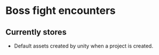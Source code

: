 # Boss fight encounters

## Currently stores
* Default assets created by unity when a project is created.
